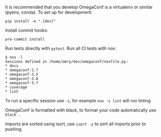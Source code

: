 It is recommended that you develop OmegaConf is a virtualenv or similar (pyenv, conda).
To set up for development:

`pip install -e ".[dev]"`

Install commit hooks:

`pre-commit install`

Run tests directly with `pytest`.
Run all CI tests with nox:

```
$ nox -l
Sessions defined in /home/omry/dev/omegaconf/noxfile.py:
* docs
* omegaconf-2.7
* omegaconf-3.5
* omegaconf-3.6
* omegaconf-3.7
* coverage
* lint
```
To run a specific session use `-s`, for example `nox -s lint` will run linting

OmegaConf is formatted with black, to format your code automatically use `black .`

Imports are sorted using isort, use `isort -y` to sort all imports prior to pushing.